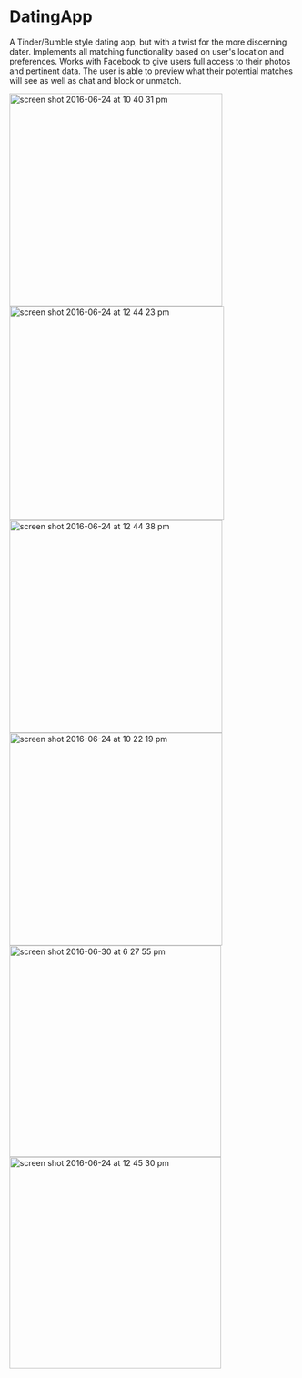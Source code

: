 # DatingApp
A Tinder/Bumble style dating app, but with a twist for the more discerning dater. 
Implements all matching functionality based on user's location and preferences. 
Works with Facebook to give users full access to their photos and pertinent data.
The user is able to preview what their potential matches will see as well as chat and block or unmatch.

<img width="374" alt="screen shot 2016-06-24 at 10 40 31 pm" src="https://cloud.githubusercontent.com/assets/8518882/16354297/e1e5afaa-3a5c-11e6-883b-39b871e1c643.png">
<img width="377" alt="screen shot 2016-06-24 at 12 44 23 pm" src="https://cloud.githubusercontent.com/assets/8518882/16348290/9a71f5e4-3a1f-11e6-94b9-5c014e992ff8.png">
<img width="374" alt="screen shot 2016-06-24 at 12 44 38 pm" src="https://cloud.githubusercontent.com/assets/8518882/16348307/b163b1e8-3a1f-11e6-8619-732f60c2b483.png">
<img width="374" alt="screen shot 2016-06-24 at 10 22 19 pm" src="https://cloud.githubusercontent.com/assets/8518882/16354236/d9119544-3a5a-11e6-9c5a-fb22af381acf.png">
<img width="372" alt="screen shot 2016-06-30 at 6 27 55 pm" src="https://cloud.githubusercontent.com/assets/8518882/16506462/853fdb2a-3ef0-11e6-858d-95151a35ad13.png">
<img width="372" alt="screen shot 2016-06-24 at 12 45 30 pm" src="https://cloud.githubusercontent.com/assets/8518882/16348318/c3cade6a-3a1f-11e6-9b43-7bca023d4f15.png">
